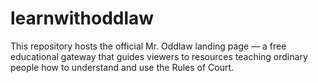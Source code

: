 # learnwithoddlaw
This repository hosts the official Mr. Oddlaw landing page — a free educational gateway that guides viewers to resources teaching ordinary people how to understand and use the Rules of Court.
